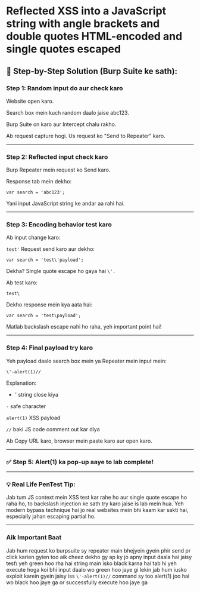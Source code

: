 # Reflected XSS into a JavaScript string with angle brackets and double quotes HTML-encoded and single quotes escaped

## 🔧 Step-by-Step Solution (Burp Suite ke sath):

### Step 1: Random input do aur check karo
Website open karo.

Search box mein kuch random daalo jaise abc123.

Burp Suite on karo aur Intercept chalu rakho.

Ab request capture hogi. Us request ko "Send to Repeater" karo.

---

### Step 2: Reflected input check karo
Burp Repeater mein request ko Send karo.

Response tab mein dekho:

```var search = 'abc123';```

Yani input JavaScript string ke andar aa rahi hai.

---

### Step 3: Encoding behavior test karo
Ab input change karo:

```test'```
Request send karo aur dekho:

```var search = 'test\'payload';```

Dekha? Single quote escape ho gaya hai ```\'.```

Ab test karo:

```test\```

Dekho response mein kya aata hai:

```var search = 'test\payload';```

Matlab backslash escape nahi ho raha, yeh important point hai!

---

### Step 4: Final payload try karo
Yeh payload daalo search box mein ya Repeater mein input mein:

```\'-alert(1)//```

Explanation:

- \' string close kiya

```-``` safe character

```alert(1)``` XSS payload

```//``` baki JS code comment out kar diya

Ab Copy URL karo, browser mein paste karo aur open karo.

---

### ✅ Step 5: Alert(1) ka pop-up aaye to lab complete!

---

### 💡 Real Life PenTest Tip:
Jab tum JS context mein XSS test kar rahe ho aur single quote escape ho raha ho,
to backslash injection ke sath try karo jaise is lab mein hua. Yeh modern bypass technique
hai jo real websites mein bhi kaam kar sakti hai, especially jahan escaping partial ho.

---

### Aik Important Baat 
Jab hum request ko burpsuite sy repeater main bhejyein gyein phir send pr click karien gyien too aik cheez dekho gy ap 
ky jo apny input daala hai jaisy test\ yeh green hoo rha hai string main isko black karna hai tab hi yeh execute hoga 
koi bhi input daalo wo green hoo jaye gi lekin jab hum iusko exploit karein gyein jaisy iss ```\'-alert(1)//``` command sy
too alert(1) joo hai wo black hoo jaye ga or successfully execute hoo jaye ga
